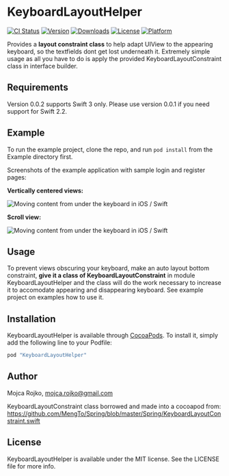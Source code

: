 # KeyboardLayoutHelper

[![CI Status](http://img.shields.io/travis/xtrinch/KeyboardLayoutHelper.svg?style=flat)](https://travis-ci.org/xtrinch/KeyboardLayoutHelper)
[![Version](https://img.shields.io/cocoapods/v/KeyboardLayoutHelper.svg?style=flat)](http://cocoapods.org/pods/KeyboardLayoutHelper)
[![Downloads](https://img.shields.io/cocoapods/dt/KeyboardLayoutHelper.svg)](http://cocoapods.org/pods/KeyboardLayoutHelper)
[![License](https://img.shields.io/cocoapods/l/KeyboardLayoutHelper.svg?style=flat)](http://cocoapods.org/pods/KeyboardLayoutHelper)
[![Platform](https://img.shields.io/cocoapods/p/KeyboardLayoutHelper.svg?style=flat)](http://cocoapods.org/pods/KeyboardLayoutHelper)

Provides a **layout constraint class** to help adapt UIView to the appearing keyboard, so the textfields dont get lost underneath it. Extremely simple usage as all you have to do is apply the provided KeyboardLayoutConstraint class in interface builder.

## Requirements

Version 0.0.2 supports Swift 3 only. Please use version 0.0.1 if you need support for Swift 2.2.

## Example

To run the example project, clone the repo, and run `pod install` from the Example directory first.

Screenshots of the example application with sample login and register pages:

**Vertically centered views:**

<img src='https://raw.githubusercontent.com/xTrinch/KeyboardLayoutHelper/master/Graphics/login.gif' alt='Moving content from under the keyboard in iOS / Swift'>

**Scroll view:**

<img src='https://raw.githubusercontent.com/xTrinch/KeyboardLayoutHelper/master/Graphics/register.gif' alt='Moving content from under the keyboard in iOS / Swift'>

## Usage

To prevent views obscuring your keyboard, make an auto layout bottom constraint, **give it a class of KeyboardLayoutConstraint** in module KeyboardLayoutHelper and the class will do the work necessary to increase it to accomodate appearing and disappearing keyboard. See example project on examples how to use it.

## Installation

KeyboardLayoutHelper is available through [CocoaPods](http://cocoapods.org). To install
it, simply add the following line to your Podfile:

```ruby
pod "KeyboardLayoutHelper"
```

## Author

Mojca Rojko, mojca.rojko@gmail.com

KeyboardLayoutConstraint class borrowed and made into a cocoapod from: https://github.com/MengTo/Spring/blob/master/Spring/KeyboardLayoutConstraint.swift

## License

KeyboardLayoutHelper is available under the MIT license. See the LICENSE file for more info.
